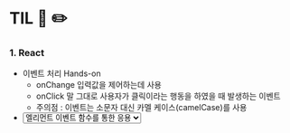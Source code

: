 # TIL 📖 ✏️


 ### 1. React
  
  - 이벤트 처리 Hands-on
     * onChange 입력값을 제어하는데 사용
     * onClick 말 그대로 사용자가 클릭이라는 행동을 하였을 때 발생하는 이벤트
     * 주의점 : 이벤트는 소문자 대신 카멜 케이스(camelCase)를 사용
  - <select> <option> 엘리먼트 이벤트 함수를 통한 응용
  
